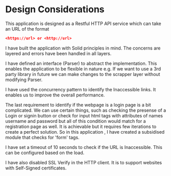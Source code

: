 # Design Considerations
This application is designed as a Restful HTTP API service which can take an URL of the format
```json
<https://url> or <http://url>
```
I have built the application with Solid principles in mind. The concerns are layered and errors have been handled in all layers.

I have defined an interface (Parser) to abstract the implementation. This enables the application to be flexible in nature e.g. If we want to use a 3rd party library in future
we can make changes to the scrapper layer without modifying Parser.

I have used the concurrency pattern to identify the Inaccessible links. It enables us to improve the overall performance. 

The last requirement to identify if the webpage is a login page is a bit complicated. We can use certain things, such as checking the presense of a Login or signin button or check for input html tags with attributes of names username and password but all of this condition would match for a registration page as well. It is achievable but it requires few iterations to create a perfect solution. So in this application , I have created a subsidised module that checks for 'form' tags.

I have set a timeout of 10 seconds to check if the URL is Inaccessible. This can be configured based on the load.

I have also disabled SSL Verify in the HTTP client. It is to support websites with Self-Signed certificates.
